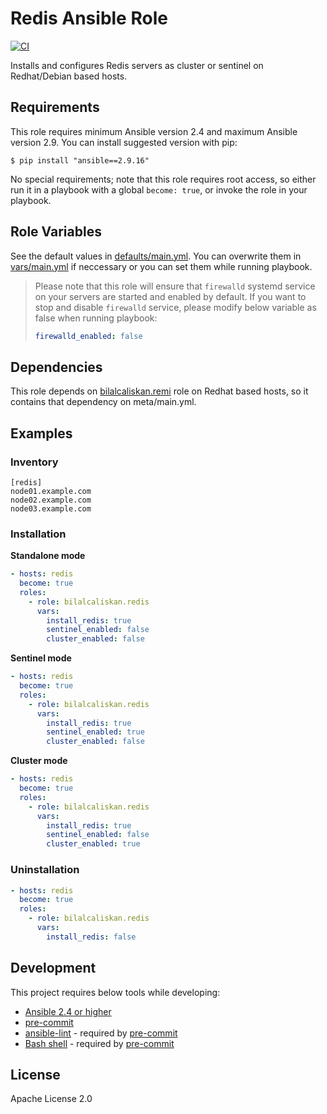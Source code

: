 # Redis Ansible Role
[![CI](https://github.com/bilalcaliskan/redis-ansible-role/workflows/CI/badge.svg?event=push)](https://github.com/bilalcaliskan/redis-ansible-role/actions?query=workflow%3ACI)

Installs and configures Redis servers as cluster or sentinel on Redhat/Debian based hosts.

## Requirements
This role requires minimum Ansible version 2.4 and maximum Ansible version 2.9. You can install suggested version with pip:
```
$ pip install "ansible==2.9.16"
```

No special requirements; note that this role requires root access, so either run it in a
playbook with a global `become: true`, or invoke the role in your playbook.

## Role Variables
See the default values in [defaults/main.yml](defaults/main.yml). You can overwrite them in [vars/main.yml](vars/main.yml) if neccessary or you can set them while running playbook.

> Please note that this role will ensure that `firewalld` systemd service on your servers are started and enabled by default. If you want to stop and disable `firewalld` service, please modify below variable as false when running playbook:
> ```yaml
> firewalld_enabled: false


## Dependencies

This role depends on [bilalcaliskan.remi](https://galaxy.ansible.com/bilalcaliskan/remi) role on Redhat based hosts, so it contains that dependency on meta/main.yml.

## Examples

### Inventory
```
[redis]
node01.example.com
node02.example.com
node03.example.com
```

### Installation
**Standalone mode**
```yaml
- hosts: redis
  become: true
  roles:
    - role: bilalcaliskan.redis
      vars:
        install_redis: true
        sentinel_enabled: false
        cluster_enabled: false
```

**Sentinel mode**
```yaml
- hosts: redis
  become: true
  roles:
    - role: bilalcaliskan.redis
      vars:
        install_redis: true
        sentinel_enabled: true
        cluster_enabled: false
```

**Cluster mode**
```yaml
- hosts: redis
  become: true
  roles:
    - role: bilalcaliskan.redis
      vars:
        install_redis: true
        sentinel_enabled: false
        cluster_enabled: true
```

### Uninstallation
```yaml
- hosts: redis
  become: true
  roles:
    - role: bilalcaliskan.redis
      vars:
        install_redis: false
```

## Development
This project requires below tools while developing:
- [Ansible 2.4 or higher](https://docs.ansible.com/ansible/latest/installation_guide/intro_installation.html)
- [pre-commit](https://pre-commit.com/)
- [ansible-lint](https://ansible-lint.readthedocs.io/en/latest/installing.html#using-pip-or-pipx) - required by [pre-commit](https://pre-commit.com/)
- [Bash shell](https://www.gnu.org/software/bash/) - required by [pre-commit](https://pre-commit.com/)

## License
Apache License 2.0
